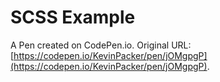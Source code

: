 # SCSS Example

A Pen created on CodePen.io. Original URL: [https://codepen.io/KevinPacker/pen/jOMgpgP](https://codepen.io/KevinPacker/pen/jOMgpgP).


